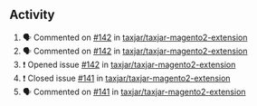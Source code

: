 ## Activity
<!--START_SECTION:activity-->
1. 🗣 Commented on [#142](https://github.com//taxjar/taxjar-magento2-extension/issues/142) in [taxjar/taxjar-magento2-extension](https://github.com//taxjar/taxjar-magento2-extension)
2. 🗣 Commented on [#142](https://github.com//taxjar/taxjar-magento2-extension/issues/142) in [taxjar/taxjar-magento2-extension](https://github.com//taxjar/taxjar-magento2-extension)
3. ❗️ Opened issue [#142](https://github.com//taxjar/taxjar-magento2-extension/issues/142) in [taxjar/taxjar-magento2-extension](https://github.com//taxjar/taxjar-magento2-extension)
4. ❗️ Closed issue [#141](https://github.com//taxjar/taxjar-magento2-extension/issues/141) in [taxjar/taxjar-magento2-extension](https://github.com//taxjar/taxjar-magento2-extension)
5. 🗣 Commented on [#141](https://github.com//taxjar/taxjar-magento2-extension/issues/141) in [taxjar/taxjar-magento2-extension](https://github.com//taxjar/taxjar-magento2-extension)
